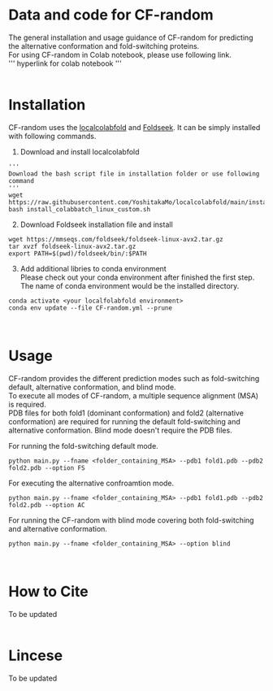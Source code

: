 # Data and code for CF-random
The general installation and usage guidance of CF-random for predicting the alternative conformation and fold-switching proteins.<br>
For using CF-random in Colab notebook, please use following link.<br>
''' hyperlink for colab notebook '''<br><br>

# Installation
CF-random uses the [localcolabfold](https://github.com/YoshitakaMo/localcolabfold) and [Foldseek](https://github.com/steineggerlab/foldseek).
It can be simply installed with following commands. <br>

1. Download and install localcolabfold <br>
```
'''
Download the bash script file in installation folder or use following command
'''
wget https://raw.githubusercontent.com/YoshitakaMo/localcolabfold/main/install_colabbatch_linux.sh
bash install_colabbatch_linux_custom.sh
```

2. Download Foldseek installation file and install <br>
```
wget https://mmseqs.com/foldseek/foldseek-linux-avx2.tar.gz
tar xvzf foldseek-linux-avx2.tar.gz
export PATH=$(pwd)/foldseek/bin/:$PATH
```

3. Add additional libries to conda environment<br>
Please check out your conda environment after finished the first step.<br>
The name of conda environment would be the installed directory.
```
conda activate <your localfolabfold environment>
conda env update --file CF-random.yml --prune
```
<br>

# Usage
CF-random provides the different prediction modes such as fold-switching default, alternative conformation, and blind mode.<br>
To execute all modes of CF-random, a multiple sequence alignment (MSA) is required.<br> PDB files for both fold1 (dominant conformation) and fold2 (alternative conformation) are required for running the default fold-switching and alternative conformation. Blind mode doesn't require the PDB files.<br>

For running the fold-switching default mode. <br>
```
python main.py --fname <folder_containing_MSA> --pdb1 fold1.pdb --pdb2 fold2.pdb --option FS
```

For executing the alternative confroamtion mode. <br>
```
python main.py --fname <folder_containing_MSA> --pdb1 fold1.pdb --pdb2 fold2.pdb --option AC
```

For running the CF-random with blind mode covering both fold-switching and alternative conformation. <br>
```
python main.py --fname <folder_containing_MSA> --option blind
```
<br>

# How to Cite
To be updated
<br><br>

# Lincese
To be updated



